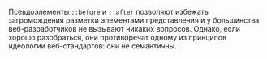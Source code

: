 Псевдоэлементы `::before` и `::after` позволяют избежать загромождения разметки 
элементами представления и у большинства веб-разработчиков не вызывают никаких 
вопросов. Однако, если хорошо разобраться, они противоречат одному из принципов 
идеологии веб-стандартов: они не семантичны.  
